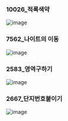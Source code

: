 ### 10026_적록색약
![image](https://user-images.githubusercontent.com/54586491/212474312-028abde7-32fa-41b4-9aa0-50cffdfa60e3.png)

### 7562_나이트의 이동
![image](https://user-images.githubusercontent.com/54586491/212476215-30c8a066-abe4-4496-ac9a-4f38b1aa6ce4.png)

### 2583_영역구하기
![image](https://user-images.githubusercontent.com/54586491/212478243-19484f33-d5fa-4008-b16b-a30f715ef75d.png)

### 2667_단지번호붙이기
![image](https://user-images.githubusercontent.com/54586491/212480549-cfa44293-e60a-4455-80d3-49ed8d56685b.png)
